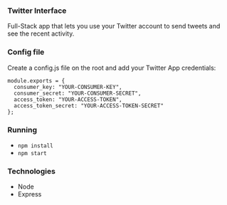 ### Twitter Interface

Full-Stack app that lets you use your Twitter account to send tweets and see the recent activity.

### Config file

Create a config.js file on the root and add your Twitter App credentials:

```
module.exports = {
  consumer_key: "YOUR-CONSUMER-KEY",
  consumer_secret: "YOUR-CONSUMER-SECRET",
  access_token: "YOUR-ACCESS-TOKEN",
  access_token_secret: "YOUR-ACCESS-TOKEN-SECRET"
};
```

### Running

- `npm install`
- `npm start`

### Technologies

- Node
- Express
